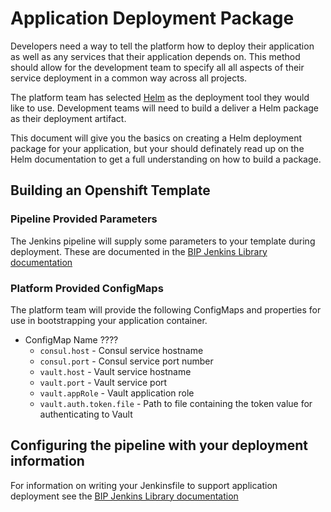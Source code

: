 # Application Deployment Package
Developers need a way to tell the platform how to deploy their application as well as any services that their application depends on. This method should allow for the development team to specify all all aspects of their service deployment in a common way across all projects.

The platform team has selected [Helm](https://helm.sh/docs/) as the deployment tool they would like to use. Development teams will need to build a deliver a Helm package as their deployment artifact. 

This document will give you the basics on creating a Helm deployment package for your application, but your should definately read up on the Helm documentation to get a full understanding on how to build a package.

## Building an Openshift Template


### Pipeline Provided Parameters
The Jenkins pipeline will supply some parameters to your template during deployment. These are documented in the [BIP Jenkins Library documentation](https://github.com/department-of-veterans-affairs/os-svc-jenkins-lib/blob/master/docs/common/deployment.md#pipeline-provided-parameters)

### Platform Provided ConfigMaps
The platform team will provide the following ConfigMaps and properties for use in bootstrapping your application container.
* ConfigMap Name ????
    * `consul.host` - Consul service hostname
    * `consul.port` - Consul service port number
    * `vault.host` - Vault service hostname
    * `vault.port` - Vault service port
    * `vault.appRole` - Vault application role
    * `vault.auth.token.file` - Path to file containing the token value for authenticating to Vault


## Configuring the pipeline with your deployment information
For information on writing your Jenkinsfile to support application deployment see the [BIP Jenkins Library documentation](https://github.com/department-of-veterans-affairs/os-svc-jenkins-lib/blob/master/docs/common/deployment.md#deployment-pipeline-configuration)